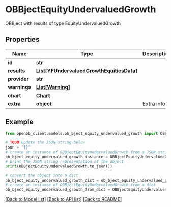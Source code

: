 # OBBjectEquityUndervaluedGrowth

OBBject with results of type EquityUndervaluedGrowth

## Properties

Name | Type | Description | Notes
------------ | ------------- | ------------- | -------------
**id** | **str** |  | [optional] 
**results** | [**List[YFUndervaluedGrowthEquitiesData]**](YFUndervaluedGrowthEquitiesData.md) |  | [optional] 
**provider** | **str** |  | [optional] 
**warnings** | [**List[Warning]**](Warning.md) |  | [optional] 
**chart** | [**Chart**](Chart.md) |  | [optional] 
**extra** | **object** | Extra info. | [optional] 

## Example

```python
from openbb_client.models.ob_bject_equity_undervalued_growth import OBBjectEquityUndervaluedGrowth

# TODO update the JSON string below
json = "{}"
# create an instance of OBBjectEquityUndervaluedGrowth from a JSON string
ob_bject_equity_undervalued_growth_instance = OBBjectEquityUndervaluedGrowth.from_json(json)
# print the JSON string representation of the object
print(OBBjectEquityUndervaluedGrowth.to_json())

# convert the object into a dict
ob_bject_equity_undervalued_growth_dict = ob_bject_equity_undervalued_growth_instance.to_dict()
# create an instance of OBBjectEquityUndervaluedGrowth from a dict
ob_bject_equity_undervalued_growth_from_dict = OBBjectEquityUndervaluedGrowth.from_dict(ob_bject_equity_undervalued_growth_dict)
```
[[Back to Model list]](../README.md#documentation-for-models) [[Back to API list]](../README.md#documentation-for-api-endpoints) [[Back to README]](../README.md)


